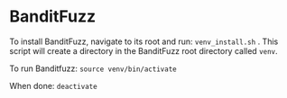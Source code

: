 # BanditFuzz

To install BanditFuzz, navigate to its root and run: `venv_install.sh` . This script will create a directory in the BanditFuzz root directory called `venv`.

To run Banditfuzz:
`source venv/bin/activate`

When done: `deactivate`
